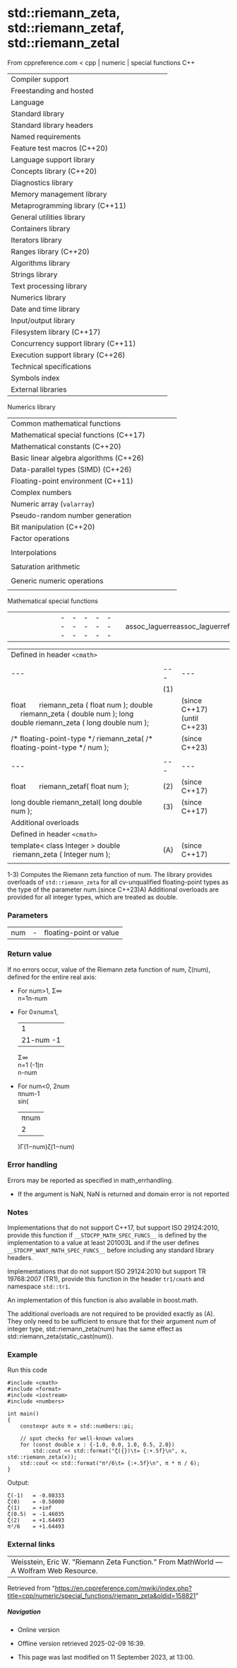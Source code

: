 # std::riemann_zeta, std::riemann_zetaf, std::riemann_zetal

From cppreference.com
< cpp‎ | numeric‎ | special functions
C++

|  |  |  |  |  |
| --- | --- | --- | --- | --- |
| Compiler support | | | | |
| Freestanding and hosted | | | | |
| Language | | | | |
| Standard library | | | | |
| Standard library headers | | | | |
| Named requirements | | | | |
| Feature test macros (C++20) | | | | |
| Language support library | | | | |
| Concepts library (C++20) | | | | |
| Diagnostics library | | | | |
| Memory management library | | | | |
| Metaprogramming library (C++11) | | | | |
| General utilities library | | | | |
| Containers library | | | | |
| Iterators library | | | | |
| Ranges library (C++20) | | | | |
| Algorithms library | | | | |
| Strings library | | | | |
| Text processing library | | | | |
| Numerics library | | | | |
| Date and time library | | | | |
| Input/output library | | | | |
| Filesystem library (C++17) | | | | |
| Concurrency support library (C++11) | | | | |
| Execution support library (C++26) | | | | |
| Technical specifications | | | | |
| Symbols index | | | | |
| External libraries | | | | |

Numerics library

|  |  |  |  |  |
| --- | --- | --- | --- | --- |
| Common mathematical functions | | | | |
| Mathematical special functions (C++17) | | | | |
| Mathematical constants (C++20) | | | | |
| Basic linear algebra algorithms (C++26) | | | | |
| Data-parallel types (SIMD) (C++26) | | | | |
| Floating-point environment (C++11) | | | | |
| Complex numbers | | | | |
| Numeric array (`valarray`) | | | | |
| Pseudo-random number generation | | | | |
| Bit manipulation (C++20) | | | | |
| Factor operations | | | | |
| |  |  |  |  |  | | --- | --- | --- | --- | --- | | gcd(C++17) | | | | | | |  |  |  |  |  | | --- | --- | --- | --- | --- | | lcm(C++17) | | | | | |
| Interpolations | | | | |
| |  |  |  |  |  | | --- | --- | --- | --- | --- | | midpoint(C++20) | | | | | | |  |  |  |  |  | | --- | --- | --- | --- | --- | | lerp(C++20) | | | | | |
| Saturation arithmetic | | | | |
| |  |  |  |  |  | | --- | --- | --- | --- | --- | | add_sat(C++26) | | | | | | sub_sat(C++26) | | | | | | saturate_cast(C++26) | | | | | | |  |  |  |  |  | | --- | --- | --- | --- | --- | | mul_sat(C++26) | | | | | | div_sat(C++26) | | | | | |  | | | | | |
| Generic numeric operations | | | | |
| |  |  |  |  |  | | --- | --- | --- | --- | --- | | iota(C++11) | | | | | | ranges::iota(C++23) | | | | | | accumulate | | | | | | inner_product | | | | | | adjacent_difference | | | | | | partial_sum | | | | | | |  |  |  |  |  | | --- | --- | --- | --- | --- | | reduce(C++17) | | | | | | transform_reduce(C++17) | | | | | | inclusive_scan(C++17) | | | | | | exclusive_scan(C++17) | | | | | | transform_inclusive_scan(C++17) | | | | | | transform_exclusive_scan(C++17) | | | | | |

Mathematical special functions

|  |  |  |  |  |  |  |  |  |  |  |  |  |  |  |  |  |  |  |  |  |  |  |  |  |  |  |  |  |  |  |  |  |  |  |  |  |  |  |  |  |  |  |  |  |  |  |  |  |  |  |  |  |  |  |  |  |  |  |  |  |  |  |  |  |  |  |  |  |  |  |  |  |  |  |  |  |  |  |  |  |  |  |  |  |  |  |  |  |  |  |  |  |  |  |  |  |  |  |  |  |  |  |  |  |  |  |  |
| --- | --- | --- | --- | --- | --- | --- | --- | --- | --- | --- | --- | --- | --- | --- | --- | --- | --- | --- | --- | --- | --- | --- | --- | --- | --- | --- | --- | --- | --- | --- | --- | --- | --- | --- | --- | --- | --- | --- | --- | --- | --- | --- | --- | --- | --- | --- | --- | --- | --- | --- | --- | --- | --- | --- | --- | --- | --- | --- | --- | --- | --- | --- | --- | --- | --- | --- | --- | --- | --- | --- | --- | --- | --- | --- | --- | --- | --- | --- | --- | --- | --- | --- | --- | --- | --- | --- | --- | --- | --- | --- | --- | --- | --- | --- | --- | --- | --- | --- | --- | --- | --- | --- | --- | --- | --- | --- | --- |
| |  |  |  |  |  | | --- | --- | --- | --- | --- | | assoc_laguerreassoc_laguerrefassoc_laguerrel | | | | | | assoc_legendreassoc_legendrefassoc_legendrel | | | | | | betabetafbetal | | | | | | comp_ellint_1comp_ellint_1fcomp_ellint_1l | | | | | | comp_ellint_2comp_ellint_2fcomp_ellint_2l | | | | | | comp_ellint_3comp_ellint_3fcomp_ellint_3l | | | | | | cyl_bessel_icyl_bessel_ifcyl_bessel_il | | | | | | |  |  |  |  |  | | --- | --- | --- | --- | --- | | cyl_bessel_jcyl_bessel_jfcyl_bessel_jl | | | | | | cyl_bessel_kcyl_bessel_kfcyl_bessel_kl | | | | | | cyl_neumanncyl_neumannfcyl_neumannl | | | | | | ellint_1ellint_1fellint_1l | | | | | | ellint_2ellint_2fellint_2l | | | | | | ellint_3ellint_3fellint_3l | | | | | | expintexpintfexpintl | | | | | | |  |  |  |  |  | | --- | --- | --- | --- | --- | | hermitehermitefhermitel | | | | | | laguerrelaguerreflaguerrel | | | | | | legendrelegendreflegendrel | | | | | | ****riemann_zetariemann_zetafriemann_zetal**** | | | | | | sph_besselsph_besselfsph_bessell | | | | | | sph_legendresph_legendrefsph_legendrel | | | | | | sph_neumannsph_neumannfsph_neumannl | | | | | |

|  |  |  |
| --- | --- | --- |
| Defined in header `<cmath>` |  |  |
|  |  |  |
| --- | --- | --- |
|  | (1) |  |
| float       riemann_zeta ( float num );  double      riemann_zeta ( double num ); long double riemann_zeta ( long double num ); |  | (since C++17)  (until C++23) |
| /\* floating-point-type \*/ riemann_zeta( /\* floating-point-type \*/ num ); |  | (since C++23) |
|  |  |  |
| --- | --- | --- |
| float       riemann_zetaf( float num ); | (2) | (since C++17) |
| long double riemann_zetal( long double num ); | (3) | (since C++17) |
| Additional overloads |  |  |
| Defined in header `<cmath>` |  |  |
| template< class Integer >  double      riemann_zeta ( Integer num ); | (A) | (since C++17) |
|  |  |  |

1-3) Computes the Riemann zeta function of num. The library provides overloads of `std::riemann_zeta` for all cv-unqualified floating-point types as the type of the parameter num.(since C++23)A) Additional overloads are provided for all integer types, which are treated as double.

### Parameters

|  |  |  |
| --- | --- | --- |
| num | - | floating-point or value |

### Return value

If no errors occur, value of the Riemann zeta function of num, ζ(num), defined for the entire real axis:

- For num>1, Σ∞  
  n=1n-num
- For 0≤num≤1, 

  |  |
  | --- |
  | 1 |
  | 21-num -1 |

  Σ∞  
  n=1 (-1)n  
   n-num
- For num<0, 2num  
  πnum-1  
  sin(

  |  |
  | --- |
  | πnum |
  | 2 |

  )Γ(1−num)ζ(1−num)

### Error handling

Errors may be reported as specified in math_errhandling.

- If the argument is NaN, NaN is returned and domain error is not reported

### Notes

Implementations that do not support C++17, but support ISO 29124:2010, provide this function if `__STDCPP_MATH_SPEC_FUNCS__` is defined by the implementation to a value at least 201003L and if the user defines `__STDCPP_WANT_MATH_SPEC_FUNCS__` before including any standard library headers.

Implementations that do not support ISO 29124:2010 but support TR 19768:2007 (TR1), provide this function in the header `tr1/cmath` and namespace `std::tr1`.

An implementation of this function is also available in boost.math.

The additional overloads are not required to be provided exactly as (A). They only need to be sufficient to ensure that for their argument num of integer type, std::riemann_zeta(num) has the same effect as std::riemann_zeta(static_cast<double>(num)).

### Example

Run this code

```
#include <cmath>
#include <format>
#include <iostream>
#include <numbers>
 
int main()
{
    constexpr auto π = std::numbers::pi;
 
    // spot checks for well-known values
    for (const double x : {-1.0, 0.0, 1.0, 0.5, 2.0})
        std::cout << std::format("ζ({})\t= {:+.5f}\n", x, std::riemann_zeta(x));
    std::cout << std::format("π²/6\t= {:+.5f}\n", π * π / 6);
}

```

Output:

```
ζ(-1)   = -0.08333
ζ(0)    = -0.50000
ζ(1)    = +inf
ζ(0.5)  = -1.46035
ζ(2)    = +1.64493
π²/6    = +1.64493

```

### External links

|  |
| --- |
| Weisstein, Eric W. "Riemann Zeta Function." From MathWorld — A Wolfram Web Resource. |

Retrieved from "<https://en.cppreference.com/mwiki/index.php?title=cpp/numeric/special_functions/riemann_zeta&oldid=158821>"

##### Navigation

- Online version
- Offline version retrieved 2025-02-09 16:39.

- This page was last modified on 11 September 2023, at 13:00.